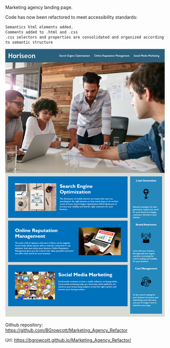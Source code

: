 Marketing agency landing page.

Code has now been refactored to meet accessibility standards:

    Semantics html elements added.
    Comments added to .html and .css
    .css selectors and properties are consolidated and organized according to semantic structure

![Screenshot of working website](./assets/images/MarketingAgency-Screenshot.png)

Github repository: https://github.com/BGrowcott/Marketing_Agency_Refactor

Url: https://bgrowcott.github.io/Marketing_Agency_Refactor/
